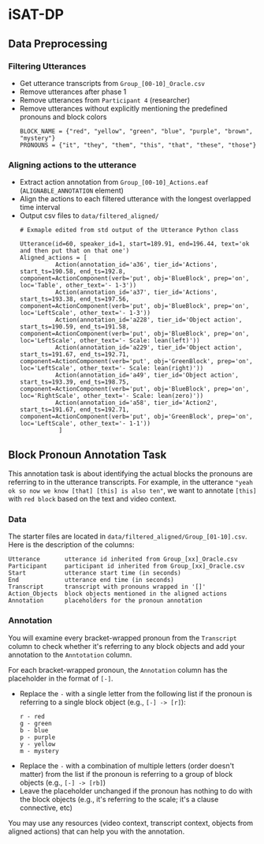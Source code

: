 # iSAT-DP

## Data Preprocessing
### Filtering Utterances
- Get utterance transcripts from `Group_[00-10]_Oracle.csv`
- Remove utterances after phase 1
- Remove utterances from `Participant 4` (researcher)
- Remove utterances without explicitly mentioning the predefined pronouns and block colors
  ```
  BLOCK_NAME = {"red", "yellow", "green", "blue", "purple", "brown", "mystery"}
  PRONOUNS = {"it", "they", "them", "this", "that", "these", "those"}
  ```
  
### Aligning actions to the utterance
- Extract action annotation from `Group_[00-10]_Actions.eaf` (`ALIGNABLE_ANNOTATION` element)
- Align the actions to each filtered utterance with the longest overlapped time interval
- Output csv files to `data/filtered_aligned/`
  ```
  # Exmaple edited from std output of the Utterance Python class
  
  Utterance(id=60, speaker_id=1, start=189.91, end=196.44, text='ok and then put that on that one')
  Aligned_actions = [
            Action(annotation_id='a36', tier_id='Actions', start_ts=190.58, end_ts=192.8, component=ActionComponent(verb='put', obj='BlueBlock', prep='on', loc='Table', other_text='- 1-3'))
            Action(annotation_id='a37', tier_id='Actions', start_ts=193.38, end_ts=197.56, component=ActionComponent(verb='put', obj='BlueBlock', prep='on', loc='LeftScale', other_text='- 1-3'))
            Action(annotation_id='a228', tier_id='Object action', start_ts=190.59, end_ts=191.58, component=ActionComponent(verb='put', obj='BlueBlock', prep='on', loc='LeftScale', other_text='- Scale: lean(left)'))
            Action(annotation_id='a229', tier_id='Object action', start_ts=191.67, end_ts=192.71, component=ActionComponent(verb='put', obj='GreenBlock', prep='on', loc='LeftScale', other_text='- Scale: lean(right)'))
            Action(annotation_id='a49', tier_id='Object action', start_ts=193.39, end_ts=198.75, component=ActionComponent(verb='put', obj='BlueBlock', prep='on', loc='RightScale', other_text='- Scale: lean(zero)'))
            Action(annotation_id='a58', tier_id='Action2', start_ts=191.67, end_ts=192.71, component=ActionComponent(verb='put', obj='GreenBlock', prep='on', loc='LeftScale', other_text='- 1-1'))
             ]
  ```
  
## Block Pronoun Annotation Task
This annotation task is about identifying the actual blocks the pronouns are
referring to in the utterance transcripts.
For example, in the utterance `"yeah ok so now we know [that] [this] is also ten"`,
we want to annotate `[this]` with `red block` based on the text and video context.

### Data
The starter files are located in `data/filtered_aligned/Group_[01-10].csv`.
Here is the description of the columns:
```
Utterance       utterance id inherited from Group_[xx]_Oracle.csv
Participant     participant id inherited from Group_[xx]_Oracle.csv
Start           utterance start time (in seconds)
End             utterance end time (in seconds)
Transcript      transcript with pronouns wrapped in '[]'
Action_Objects  block objects mentioned in the aligned actions
Annotation      placeholders for the pronoun annotation
```

### Annotation
You will examine every bracket-wrapped pronoun from the `Transcript` column to check whether
it's referring to any block objects and add your annotation to the `Anntotation` column.

For each bracket-wrapped pronoun, the `Annotation` column has the placeholder in the format of `[-]`.
- Replace the `-` with a single letter from the following list if the pronoun is referring to a single block object (e.g., `[-] -> [r]`):
  ```
  r - red
  g - green
  b - blue
  p - purple
  y - yellow
  m - mystery
  ```
- Replace the `-` with a combination of multiple letters (order doesn't matter) from the list if the pronoun is referring to a group of block objects (e.g., `[-] -> [rb]`)
- Leave the placeholder unchanged if the pronoun has nothing to do with the block objects (e.g., it's referring to the scale; it's a clause connective, etc)

You may use any resources (video context, transcript context, objects from aligned actions) that can help you with the annotation.
